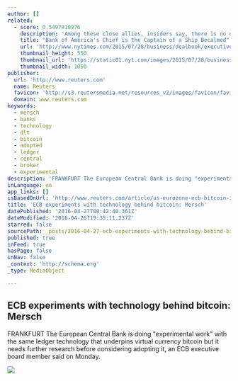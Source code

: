 ```yaml
---
author: []
related:
  - score: 0.5497910976
    description: 'Among these close allies, insiders say, there is no obvious heir apparent - though one name that gets mentioned is Dean Athanasia, a co-head of consumer banking, who is 49 years old. Mr. Moynihan said: "My guess is that whoever succeeds me is in their 40s today, not someone in their 50s."'
    title: "Bank of America's Chief is the Captain of a Ship Becalmed"
    url: 'http://www.nytimes.com/2015/07/28/business/dealbook/executive-departure-draws-attention-to-bank-of-americas-growth-strategy.html'
    thumbnail_height: 550
    thumbnail_url: 'https://static01.nyt.com/images/2015/07/28/business/28db-bank/28db-bank-facebookJumbo-v2.jpg'
    thumbnail_width: 1050
publisher:
  url: 'http://www.reuters.com'
  name: Reuters
  favicon: 'http://s3.reutersmedia.net/resources_v2/images/favicon/favicon.ico'
  domain: www.reuters.com
keywords:
  - mersch
  - banks
  - technology
  - dlt
  - bitcoin
  - adopted
  - ledger
  - central
  - broker
  - experimental
description: 'FRANKFURT The European Central Bank is doing "experimental work" with the same ledger technology that underpins virtual currency bitcoin but it needs further research before considering adopting it, an ECB executive board member said on Monday.'
inLanguage: en
app_links: []
isBasedOnUrl: 'http://www.reuters.com/article/us-eurozone-ecb-bitcoin-idUSKCN0XN1LH'
title: 'ECB experiments with technology behind bitcoin: Mersch'
datePublished: '2016-04-27T00:42:40.361Z'
dateModified: '2016-04-26T19:35:11.237Z'
starred: false
sourcePath: _posts/2016-04-27-ecb-experiments-with-technology-behind-bitcoin-mersch.md
published: true
inFeed: true
hasPage: false
inNav: false
_context: 'http://schema.org'
_type: MediaObject

---
```

<article style=""><h1>ECB experiments with technology behind bitcoin: Mersch</h1><p>FRANKFURT The European Central Bank is doing "experimental work" with the same ledger technology that underpins virtual currency bitcoin but it needs further research before considering adopting it, an ECB executive board member said on Monday.</p><img src="http://s1.reutersmedia.net/resources/r/?m=02&amp;d=20160426&amp;t=2&amp;i=1134551751&amp;w=&amp;fh=545px&amp;fw=&amp;ll=&amp;pl=&amp;sq=&amp;r=LYNXNPEC3P0V2" /></article>